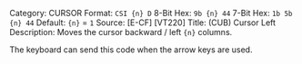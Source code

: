 Category: CURSOR
Format: `CSI {n} D`
8-Bit Hex: `9b {n} 44`
7-Bit Hex: `1b 5b {n} 44`
Default: `{n}` = `1`
Source: [E-CF] [VT220]
Title: (CUB) Cursor Left
Description: Moves the cursor backward / left `{n}` columns.

The keyboard can send this code when the arrow keys are used.
